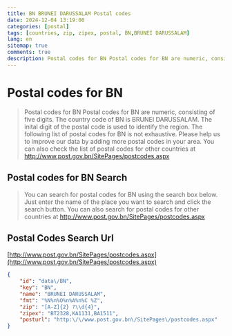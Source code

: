 ```yaml
---
title: BN BRUNEI DARUSSALAM Postal codes 
date: 2024-12-04 13:19:00
categories: [postal]
tags: [countries, zip, zipex, postal, BN,BRUNEI DARUSSALAM]
lang: en
sitemap: true
comments: true
description: Postal codes for BN Postal codes for BN are numeric, consisting of five digits. The country code of BN is BRUNEI DARUSSALAM. The inital digit of the postal code is used to identify the region. The following list of postal codes for BN is not exhaustive. Please help us to improve our data by adding more postal codes in your area. You can also check the list of postal codes for other countries at http://www.post.gov.bn/SitePages/postcodes.aspx
---
```


# Postal codes for BN
> Postal codes for BN Postal codes for BN are numeric, consisting of five digits. The country code of BN is BRUNEI DARUSSALAM. The inital digit of the postal code is used to identify the region. The following list of postal codes for BN is not exhaustive. Please help us to improve our data by adding more postal codes in your area. You can also check the list of postal codes for other countries at http://www.post.gov.bn/SitePages/postcodes.aspx

## Postal codes for BN Search 
> You can search for postal codes for BN using the search box below. Just enter the name of the place you want to search and click the search button. You can also search for postal codes for other countries at http://www.post.gov.bn/SitePages/postcodes.aspx

## Postal Codes Search Url

[http://www.post.gov.bn/SitePages/postcodes.aspx](http://www.post.gov.bn/SitePages/postcodes.aspx)
```json
{
    "id": "data\/BN",
    "key": "BN",
    "name": "BRUNEI DARUSSALAM",
    "fmt": "%N%n%O%n%A%n%C %Z",
    "zip": "[A-Z]{2} ?\\d{4}",
    "zipex": "BT2328,KA1131,BA1511",
    "posturl": "http:\/\/www.post.gov.bn\/SitePages\/postcodes.aspx"
}
```

